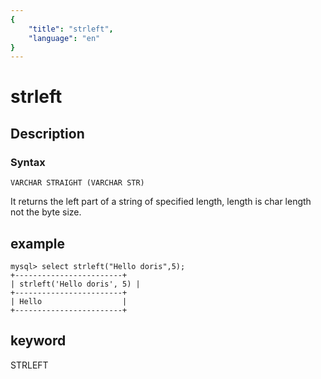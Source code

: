 ```yaml
---
{
    "title": "strleft",
    "language": "en"
}
---
```


<!-- 
Licensed to the Apache Software Foundation (ASF) under one
or more contributor license agreements.  See the NOTICE file
distributed with this work for additional information
regarding copyright ownership.  The ASF licenses this file
to you under the Apache License, Version 2.0 (the
"License"); you may not use this file except in compliance
with the License.  You may obtain a copy of the License at

  http://www.apache.org/licenses/LICENSE-2.0

Unless required by applicable law or agreed to in writing,
software distributed under the License is distributed on an
"AS IS" BASIS, WITHOUT WARRANTIES OR CONDITIONS OF ANY
KIND, either express or implied.  See the License for the
specific language governing permissions and limitations
under the License.
-->

# strleft
## Description
### Syntax

`VARCHAR STRAIGHT (VARCHAR STR)`


It returns the left part of a string of specified length, length is char length not the byte size.

## example

```
mysql> select strleft("Hello doris",5);
+------------------------+
| strleft('Hello doris', 5) |
+------------------------+
| Hello                  |
+------------------------+
```
## keyword
STRLEFT
